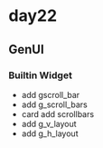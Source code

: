 # day22

## GenUI

### Builtin Widget
- add gscroll_bar 
- add g_scroll_bars
- card add scrollbars
- add g_v_layout
- add g_h_layout